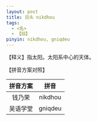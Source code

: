 ```yaml
---
layout: post
title: 日头 nikdhou
tags:
  - <名>
  - 【旧】
pinyin: nikdhou, gniqdeu
---
```


【释义】指太阳。太阳系中心的天体。                

【拼音方案对照】          

| 拼音方案 | 拼音 |             
| :---: | :---: |                 
| 钱乃荣 | nikdhou |                 
| 吴语学堂 | gniqdeu |                 
